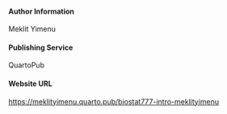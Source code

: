 #### Author Information

Meklit Yimenu

#### Publishing Service

QuartoPub

#### Website URL

https://meklityimenu.quarto.pub/biostat777-intro-meklityimenu
